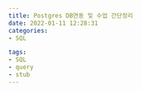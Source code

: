 ```yaml
---
title: Postgres DB연동 및 수업 간단정리  
date: 2022-01-11 12:28:31  
categories:   
- SQL 

tags:
- SQL
- query
- stub
---
```




